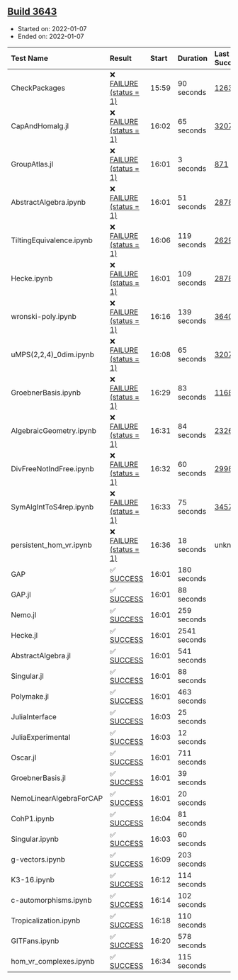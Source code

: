 ## [Build 3643](https://oscarci.mathematik.uni-kl.de/job/oscar-stable/3643/)

* Started on: 2022-01-07
* Ended on: 2022-01-07

| Test Name    | Result | Start | Duration | Last Success | First Failure |
|:-------------|:-------|:------|:---------|:-------------|:--------------|
| CheckPackages | ❌ [FAILURE (status = 1)](https://oscarci.mathematik.uni-kl.de/job/oscar-stable/3643/artifact/logs/build-3643/CheckPackages.log) | 15:59 | 90 seconds | [1263](https://oscarci.mathematik.uni-kl.de/job/oscar-stable/1263/) | [1264](https://oscarci.mathematik.uni-kl.de/job/oscar-stable/1264/) |
| CapAndHomalg.jl | ❌ [FAILURE (status = 1)](https://oscarci.mathematik.uni-kl.de/job/oscar-stable/3643/artifact/logs/build-3643/CapAndHomalg.jl.log) | 16:02 | 65 seconds | [3207](https://oscarci.mathematik.uni-kl.de/job/oscar-stable/3207/) | [3208](https://oscarci.mathematik.uni-kl.de/job/oscar-stable/3208/) |
| GroupAtlas.jl | ❌ [FAILURE (status = 1)](https://oscarci.mathematik.uni-kl.de/job/oscar-stable/3643/artifact/logs/build-3643/GroupAtlas.jl.log) | 16:01 | 3 seconds | [871](https://oscarci.mathematik.uni-kl.de/job/oscar-stable/871/) | [872](https://oscarci.mathematik.uni-kl.de/job/oscar-stable/872/) |
| AbstractAlgebra.ipynb | ❌ [FAILURE (status = 1)](https://oscarci.mathematik.uni-kl.de/job/oscar-stable/3643/artifact/logs/build-3643/AbstractAlgebra.ipynb.log) | 16:01 | 51 seconds | [2878](https://oscarci.mathematik.uni-kl.de/job/oscar-stable/2878/) | [2879](https://oscarci.mathematik.uni-kl.de/job/oscar-stable/2879/) |
| TiltingEquivalence.ipynb | ❌ [FAILURE (status = 1)](https://oscarci.mathematik.uni-kl.de/job/oscar-stable/3643/artifact/logs/build-3643/TiltingEquivalence.ipynb.log) | 16:06 | 119 seconds | [2629](https://oscarci.mathematik.uni-kl.de/job/oscar-stable/2629/) | [2630](https://oscarci.mathematik.uni-kl.de/job/oscar-stable/2630/) |
| Hecke.ipynb | ❌ [FAILURE (status = 1)](https://oscarci.mathematik.uni-kl.de/job/oscar-stable/3643/artifact/logs/build-3643/Hecke.ipynb.log) | 16:01 | 109 seconds | [2878](https://oscarci.mathematik.uni-kl.de/job/oscar-stable/2878/) | [2879](https://oscarci.mathematik.uni-kl.de/job/oscar-stable/2879/) |
| wronski-poly.ipynb | ❌ [FAILURE (status = 1)](https://oscarci.mathematik.uni-kl.de/job/oscar-stable/3643/artifact/logs/build-3643/wronski-poly.ipynb.log) | 16:16 | 139 seconds | [3640](https://oscarci.mathematik.uni-kl.de/job/oscar-stable/3640/) | [3641](https://oscarci.mathematik.uni-kl.de/job/oscar-stable/3641/) |
| uMPS(2,2,4)_0dim.ipynb | ❌ [FAILURE (status = 1)](https://oscarci.mathematik.uni-kl.de/job/oscar-stable/3643/artifact/logs/build-3643/uMPS-2-2-4-_0dim.ipynb.log) | 16:08 | 65 seconds | [3207](https://oscarci.mathematik.uni-kl.de/job/oscar-stable/3207/) | [3208](https://oscarci.mathematik.uni-kl.de/job/oscar-stable/3208/) |
| GroebnerBasis.ipynb | ❌ [FAILURE (status = 1)](https://oscarci.mathematik.uni-kl.de/job/oscar-stable/3643/artifact/logs/build-3643/GroebnerBasis.ipynb.log) | 16:29 | 83 seconds | [1168](https://oscarci.mathematik.uni-kl.de/job/oscar-stable/1168/) | [1169](https://oscarci.mathematik.uni-kl.de/job/oscar-stable/1169/) |
| AlgebraicGeometry.ipynb | ❌ [FAILURE (status = 1)](https://oscarci.mathematik.uni-kl.de/job/oscar-stable/3643/artifact/logs/build-3643/AlgebraicGeometry.ipynb.log) | 16:31 | 84 seconds | [2326](https://oscarci.mathematik.uni-kl.de/job/oscar-stable/2326/) | [2327](https://oscarci.mathematik.uni-kl.de/job/oscar-stable/2327/) |
| DivFreeNotIndFree.ipynb | ❌ [FAILURE (status = 1)](https://oscarci.mathematik.uni-kl.de/job/oscar-stable/3643/artifact/logs/build-3643/DivFreeNotIndFree.ipynb.log) | 16:32 | 60 seconds | [2998](https://oscarci.mathematik.uni-kl.de/job/oscar-stable/2998/) | [2999](https://oscarci.mathematik.uni-kl.de/job/oscar-stable/2999/) |
| SymAlgIntToS4rep.ipynb | ❌ [FAILURE (status = 1)](https://oscarci.mathematik.uni-kl.de/job/oscar-stable/3643/artifact/logs/build-3643/SymAlgIntToS4rep.ipynb.log) | 16:33 | 75 seconds | [3457](https://oscarci.mathematik.uni-kl.de/job/oscar-stable/3457/) | [3458](https://oscarci.mathematik.uni-kl.de/job/oscar-stable/3458/) |
| persistent_hom_vr.ipynb | ❌ [FAILURE (status = 1)](https://oscarci.mathematik.uni-kl.de/job/oscar-stable/3643/artifact/logs/build-3643/persistent_hom_vr.ipynb.log) | 16:36 | 18 seconds | unknown | unknown |
| GAP | ✅ [SUCCESS](https://oscarci.mathematik.uni-kl.de/job/oscar-stable/3643/artifact/logs/build-3643/GAP.log) | 16:01 | 180 seconds |  |  |
| GAP.jl | ✅ [SUCCESS](https://oscarci.mathematik.uni-kl.de/job/oscar-stable/3643/artifact/logs/build-3643/GAP.jl.log) | 16:01 | 88 seconds |  |  |
| Nemo.jl | ✅ [SUCCESS](https://oscarci.mathematik.uni-kl.de/job/oscar-stable/3643/artifact/logs/build-3643/Nemo.jl.log) | 16:01 | 259 seconds |  |  |
| Hecke.jl | ✅ [SUCCESS](https://oscarci.mathematik.uni-kl.de/job/oscar-stable/3643/artifact/logs/build-3643/Hecke.jl.log) | 16:01 | 2541 seconds |  |  |
| AbstractAlgebra.jl | ✅ [SUCCESS](https://oscarci.mathematik.uni-kl.de/job/oscar-stable/3643/artifact/logs/build-3643/AbstractAlgebra.jl.log) | 16:01 | 541 seconds |  |  |
| Singular.jl | ✅ [SUCCESS](https://oscarci.mathematik.uni-kl.de/job/oscar-stable/3643/artifact/logs/build-3643/Singular.jl.log) | 16:01 | 88 seconds |  |  |
| Polymake.jl | ✅ [SUCCESS](https://oscarci.mathematik.uni-kl.de/job/oscar-stable/3643/artifact/logs/build-3643/Polymake.jl.log) | 16:01 | 463 seconds |  |  |
| JuliaInterface | ✅ [SUCCESS](https://oscarci.mathematik.uni-kl.de/job/oscar-stable/3643/artifact/logs/build-3643/JuliaInterface.log) | 16:03 | 25 seconds |  |  |
| JuliaExperimental | ✅ [SUCCESS](https://oscarci.mathematik.uni-kl.de/job/oscar-stable/3643/artifact/logs/build-3643/JuliaExperimental.log) | 16:03 | 12 seconds |  |  |
| Oscar.jl | ✅ [SUCCESS](https://oscarci.mathematik.uni-kl.de/job/oscar-stable/3643/artifact/logs/build-3643/Oscar.jl.log) | 16:01 | 711 seconds |  |  |
| GroebnerBasis.jl | ✅ [SUCCESS](https://oscarci.mathematik.uni-kl.de/job/oscar-stable/3643/artifact/logs/build-3643/GroebnerBasis.jl.log) | 16:01 | 39 seconds |  |  |
| NemoLinearAlgebraForCAP | ✅ [SUCCESS](https://oscarci.mathematik.uni-kl.de/job/oscar-stable/3643/artifact/logs/build-3643/NemoLinearAlgebraForCAP.log) | 16:01 | 20 seconds |  |  |
| CohP1.ipynb | ✅ [SUCCESS](https://oscarci.mathematik.uni-kl.de/job/oscar-stable/3643/artifact/logs/build-3643/CohP1.ipynb.log) | 16:04 | 81 seconds |  |  |
| Singular.ipynb | ✅ [SUCCESS](https://oscarci.mathematik.uni-kl.de/job/oscar-stable/3643/artifact/logs/build-3643/Singular.ipynb.log) | 16:03 | 60 seconds |  |  |
| g-vectors.ipynb | ✅ [SUCCESS](https://oscarci.mathematik.uni-kl.de/job/oscar-stable/3643/artifact/logs/build-3643/g-vectors.ipynb.log) | 16:09 | 203 seconds |  |  |
| K3-16.ipynb | ✅ [SUCCESS](https://oscarci.mathematik.uni-kl.de/job/oscar-stable/3643/artifact/logs/build-3643/K3-16.ipynb.log) | 16:12 | 114 seconds |  |  |
| c-automorphisms.ipynb | ✅ [SUCCESS](https://oscarci.mathematik.uni-kl.de/job/oscar-stable/3643/artifact/logs/build-3643/c-automorphisms.ipynb.log) | 16:14 | 102 seconds |  |  |
| Tropicalization.ipynb | ✅ [SUCCESS](https://oscarci.mathematik.uni-kl.de/job/oscar-stable/3643/artifact/logs/build-3643/Tropicalization.ipynb.log) | 16:18 | 110 seconds |  |  |
| GITFans.ipynb | ✅ [SUCCESS](https://oscarci.mathematik.uni-kl.de/job/oscar-stable/3643/artifact/logs/build-3643/GITFans.ipynb.log) | 16:20 | 578 seconds |  |  |
| hom_vr_complexes.ipynb | ✅ [SUCCESS](https://oscarci.mathematik.uni-kl.de/job/oscar-stable/3643/artifact/logs/build-3643/hom_vr_complexes.ipynb.log) | 16:34 | 115 seconds |  |  |
